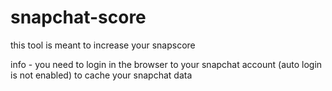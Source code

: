 # snapchat-score
this tool is meant to increase your snapscore 


info - you need to login in the browser to your snapchat account (auto login is not enabled) to cache your snapchat data
